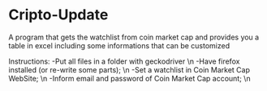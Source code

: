 # Cripto-Update
A program that gets the watchlist from coin market cap and provides you a table in excel including some informations that can be customized

Instructions: 
-Put all files in a folder with geckodriver \n
-Have firefox installed (or re-write some parts); \n
-Set a watchlist in Coin Market Cap WebSite; \n
-Inform email and password of Coin Market Cap account; \n
